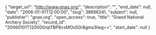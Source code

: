 {
  "target_url": "http://www.gnas.org/", 
  "description": "", 
  "end_date": null, 
  "date": "2006-01-01T12:00:00", 
  "slug": 38666241, 
  "subject": null, 
  "publisher": "gnas.org", 
  "open_access": true, 
  "title": "Grand National Archery Society", 
  "record_id": "20060101T120000/qtTBP8vxMOo50r8gms3Iwg==", 
  "start_date": null
}

